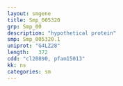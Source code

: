 ```yaml
---
layout: smgene
title: Smp_005320
grp: Smp_00
description: "hypothetical protein"
smp: Smp_005320.1
uniprot: "G4LZ28"
length:   372
cdd: "cl20890, pfam15013"
kk: ns
categories: sm
---
```


